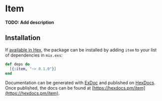 # Item

**TODO: Add description**

## Installation

If [available in Hex](https://hex.pm/docs/publish), the package can be installed
by adding `item` to your list of dependencies in `mix.exs`:

```elixir
def deps do
  [{:item, "~> 0.1.0"}]
end
```

Documentation can be generated with [ExDoc](https://github.com/elixir-lang/ex_doc)
and published on [HexDocs](https://hexdocs.pm). Once published, the docs can
be found at [https://hexdocs.pm/item](https://hexdocs.pm/item).

